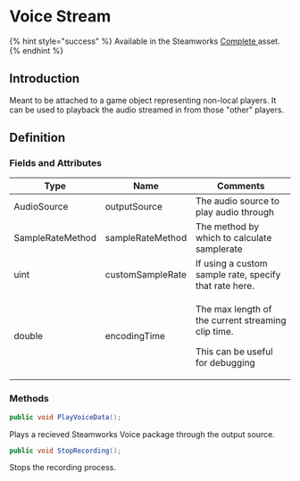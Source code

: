 # Voice Stream

{% hint style="success" %}
Available in the Steamworks [Complete ](https://assetstore.unity.com/packages/tools/utilities/ux-v2-complete-201905)asset.
{% endhint %}

## Introduction

Meant to be attached to a game object representing non-local players. It can be used to playback the audio streamed in from those "other" players.

## Definition

### Fields and Attributes

| Type             | Name             | Comments                                                                                                 |
| ---------------- | ---------------- | -------------------------------------------------------------------------------------------------------- |
| AudioSource      | outputSource     | The audio source to play audio through                                                                   |
| SampleRateMethod | sampleRateMethod | The method by which to calculate samplerate                                                              |
| uint             | customSampleRate | If using a custom sample rate, specify that rate here.                                                   |
| double           | encodingTime     | <p>The max length of the current streaming clip time. </p><p></p><p>This can be useful for debugging</p> |

### Methods

```csharp
public void PlayVoiceData();
```

Plays a recieved Steamworks Voice package through the output source.

```csharp
public void StopRecording();
```

Stops the recording process.
